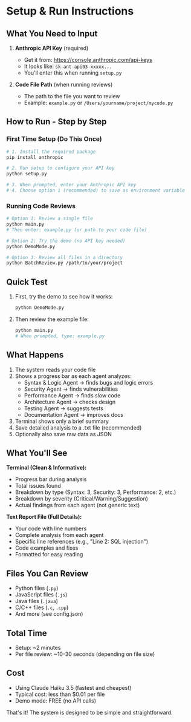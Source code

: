 # Setup & Run Instructions

## What You Need to Input

1. **Anthropic API Key** (required)
   - Get it from: https://console.anthropic.com/api-keys
   - It looks like: `sk-ant-api03-xxxxx...`
   - You'll enter this when running `setup.py`

2. **Code File Path** (when running reviews)
   - The path to the file you want to review
   - Example: `example.py` or `/Users/yourname/project/mycode.py`

## How to Run - Step by Step

### First Time Setup (Do This Once)

```bash
# 1. Install the required package
pip install anthropic

# 2. Run setup to configure your API key
python setup.py

# 3. When prompted, enter your Anthropic API key
# 4. Choose option 1 (recommended) to save as environment variable
```

### Running Code Reviews

```bash
# Option 1: Review a single file
python main.py
# Then enter: example.py (or path to your code file)

# Option 2: Try the demo (no API key needed)
python DemoMode.py

# Option 3: Review all files in a directory
python BatchReview.py /path/to/your/project
```

## Quick Test

1. First, try the demo to see how it works:
   ```bash
   python DemoMode.py
   ```

2. Then review the example file:
   ```bash
   python main.py
   # When prompted, type: example.py
   ```

## What Happens

1. The system reads your code file
2. Shows a progress bar as each agent analyzes:
   - Syntax & Logic Agent → finds bugs and logic errors
   - Security Agent → finds vulnerabilities
   - Performance Agent → finds slow code
   - Architecture Agent → checks design
   - Testing Agent → suggests tests
   - Documentation Agent → improves docs
3. Terminal shows only a brief summary
4. Save detailed analysis to a .txt file (recommended)
5. Optionally also save raw data as JSON

## What You'll See

**Terminal (Clean & Informative):**
- Progress bar during analysis
- Total issues found
- Breakdown by type (Syntax: 3, Security: 3, Performance: 2, etc.)
- Breakdown by severity (Critical/Warning/Suggestion)
- Actual findings from each agent (not generic text)

**Text Report File (Full Details):**
- Your code with line numbers
- Complete analysis from each agent
- Specific line references (e.g., "Line 2: SQL injection")
- Code examples and fixes
- Formatted for easy reading

## Files You Can Review

- Python files (`.py`)
- JavaScript files (`.js`)
- Java files (`.java`)
- C/C++ files (`.c`, `.cpp`)
- And more (see config.json)

## Total Time

- Setup: ~2 minutes
- Per file review: ~10-30 seconds (depending on file size)

## Cost

- Using Claude Haiku 3.5 (fastest and cheapest)
- Typical cost: less than $0.01 per file
- Demo mode: FREE (no API calls)

That's it! The system is designed to be simple and straightforward.